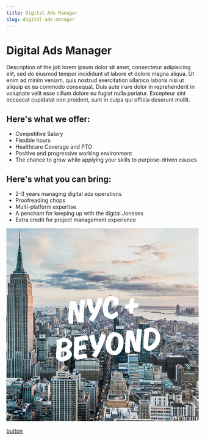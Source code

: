 ```yaml
---
title: Digital Ads Manager
slug: digital-ads-manager
---
```


# Digital Ads Manager

Description of the job lorem ipsum dolor sit amet, consectetur adipisicing elit, sed do eiusmod tempor incididunt ut labore et dolore magna aliqua. Ut enim ad minim veniam, quis nostrud exercitation ullamco laboris nisi ut aliquip ex ea commodo consequat. Duis aute irure dolor in reprehenderit in voluptate velit esse cillum dolore eu fugiat nulla pariatur. Excepteur sint occaecat cupidatat non proident, sunt in culpa qui officia deserunt mollit.

## Here's what we offer:

- Competitive Salary
- Flexible hours 
- Healthcare Coverage and PTO
- Positive and progressive working environment
- The chance to grow while applying your skills to purpose-driven causes

## Here's what you can bring:

- 2-3 years managing digital ads operations
- Proofreading chops 
- Multi-platform expertise
- A penchant for keeping up with the digital Joneses
- Extra credit for project management experience

![digital ads manager](../img/career-photo.png)

[button](#)